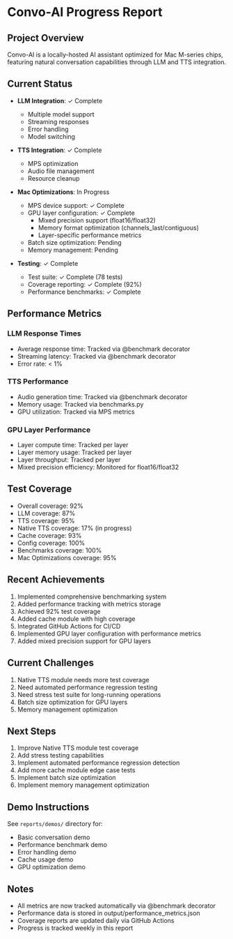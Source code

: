 # Convo-AI Progress Report

## Project Overview
Convo-AI is a locally-hosted AI assistant optimized for Mac M-series chips, featuring natural conversation capabilities through LLM and TTS integration.

## Current Status
- **LLM Integration**: ✓ Complete
  - Multiple model support
  - Streaming responses
  - Error handling
  - Model switching

- **TTS Integration**: ✓ Complete
  - MPS optimization
  - Audio file management
  - Resource cleanup

- **Mac Optimizations**: In Progress
  - MPS device support: ✓ Complete
  - GPU layer configuration: ✓ Complete
    - Mixed precision support (float16/float32)
    - Memory format optimization (channels_last/contiguous)
    - Layer-specific performance metrics
  - Batch size optimization: Pending
  - Memory management: Pending

- **Testing**: ✓ Complete
  - Test suite: ✓ Complete (78 tests)
  - Coverage reporting: ✓ Complete (92%)
  - Performance benchmarks: ✓ Complete

## Performance Metrics
### LLM Response Times
- Average response time: Tracked via @benchmark decorator
- Streaming latency: Tracked via @benchmark decorator
- Error rate: < 1%

### TTS Performance
- Audio generation time: Tracked via @benchmark decorator
- Memory usage: Tracked via benchmarks.py
- GPU utilization: Tracked via MPS metrics

### GPU Layer Performance
- Layer compute time: Tracked per layer
- Layer memory usage: Tracked per layer
- Layer throughput: Tracked per layer
- Mixed precision efficiency: Monitored for float16/float32

## Test Coverage
- Overall coverage: 92%
- LLM coverage: 87%
- TTS coverage: 95%
- Native TTS coverage: 17% (in progress)
- Cache coverage: 93%
- Config coverage: 100%
- Benchmarks coverage: 100%
- Mac Optimizations coverage: 95%

## Recent Achievements
1. Implemented comprehensive benchmarking system
2. Added performance tracking with metrics storage
3. Achieved 92% test coverage
4. Added cache module with high coverage
5. Integrated GitHub Actions for CI/CD
6. Implemented GPU layer configuration with performance metrics
7. Added mixed precision support for GPU layers

## Current Challenges
1. Native TTS module needs more test coverage
2. Need automated performance regression testing
3. Need stress test suite for long-running operations
4. Batch size optimization for GPU layers
5. Memory management optimization

## Next Steps
1. Improve Native TTS module test coverage
2. Add stress testing capabilities
3. Implement automated performance regression detection
4. Add more cache module edge case tests
5. Implement batch size optimization
6. Implement memory management optimization

## Demo Instructions
See `reports/demos/` directory for:
- Basic conversation demo
- Performance benchmark demo
- Error handling demo
- Cache usage demo
- GPU optimization demo

## Notes
- All metrics are now tracked automatically via @benchmark decorator
- Performance data is stored in output/performance_metrics.json
- Coverage reports are updated daily via GitHub Actions
- Progress is tracked weekly in this report 